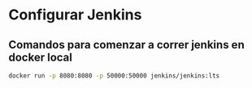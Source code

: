# Configurar Jenkins

## Comandos para comenzar a correr jenkins en docker local
```bash 
docker run -p 8080:8080 -p 50000:50000 jenkins/jenkins:lts
``` 